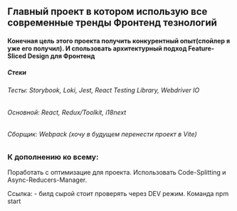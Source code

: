## Главный проект в котором использую все современные тренды Фронтенд тезнологий

#### Конечная цель этого проекта получить конкурентный опыт(спойлер я уже его получил). И спользовать архитектурный подход Feature-Sliced Design для Фронтенд

##### Стеки
###### Тесты: Storybook, Loki, Jest, React Testing Library, Webdriver IO
###### Основной: React, Redux/Toolkit, i18next
###### Сборщик: Webpack (хочу в будущем перенести проект в Vite)

### К дополнению ко всему:
Поработать с оптимизацие для проекта. Использовать Code-Splitting и Async-Reducers-Manager.

Ссылка:  - билд сырой стоит проверять через DEV режим. Команда npm start
